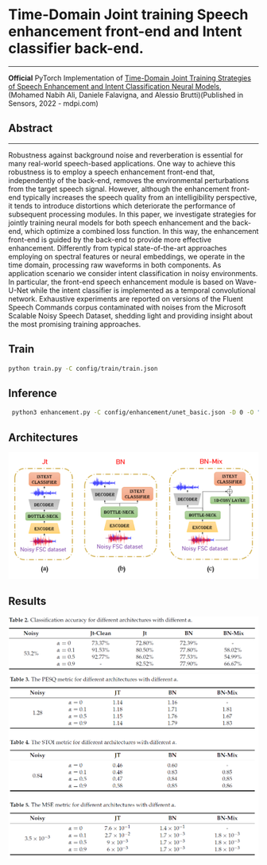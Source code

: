 # Time-Domain Joint training Speech enhancement front-end and Intent classifier back-end.
---
**Official** PyTorch Implementation of [Time-Domain Joint Training Strategies of Speech Enhancement and Intent Classification Neural Models](https://www.mdpi.com/1424-8220/22/1/374), (Mohamed Nabih Ali, Daniele Falavigna, and Alessio Brutti)(Published in Sensors, 2022 - mdpi.com) 

## Abstract
---
Robustness against background noise and reverberation is essential for many real-world speech-based applications. One way to achieve this robustness is to employ a speech enhancement front-end that, independently of the back-end, removes the environmental perturbations from the target speech signal. However, although the enhancement front-end typically increases the speech quality from an intelligibility perspective, it tends to introduce distortions which deteriorate the performance of subsequent processing modules. In this paper, we investigate strategies for jointly training neural models for both speech enhancement and the back-end, which optimize a combined loss function. In this way, the enhancement front-end is guided by the back-end to provide more effective enhancement. Differently from typical state-of-the-art approaches employing on spectral features or neural embeddings, we operate in the time domain, processing raw waveforms in both components. As application scenario we consider intent classification in noisy environments. In particular, the front-end speech enhancement module is based on Wave-U-Net while the intent classifier is implemented as a temporal convolutional network. Exhaustive experiments are reported on versions of the Fluent Speech Commands corpus contaminated with noises from the Microsoft Scalable Noisy Speech Dataset, shedding light and providing insight about the most promising training approaches. 

## Train
```bash
python train.py -C config/train/train.json
```
## Inference
```bash
 python3 enhancement.py -C config/enhancement/unet_basic.json -D 0 -O "output_directory_path" -M "path_of_front-end_model" -m "path_of_back-end_model"
 ```
## Architectures

![img](https://github.com/mnabihali/Joint_training/blob/main/assests/stratiges.PNG)

## Results
![img](https://github.com/mnabihali/Joint_training/blob/main/assests/t1.PNG)
![img](https://github.com/mnabihali/Joint_training/blob/main/assests/t2.PNG)
